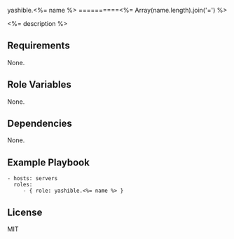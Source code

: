 yashible.<%= name %>
==========<%= Array(name.length).join('=') %>

<%= description %>

Requirements
------------

None.

Role Variables
--------------

None.

Dependencies
------------

None.

Example Playbook
----------------

    - hosts: servers
      roles:
         - { role: yashible.<%= name %> }

License
-------

MIT
